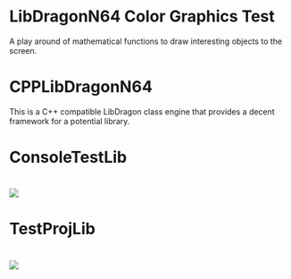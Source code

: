 # LibDragonN64 Color Graphics Test
A play around of mathematical functions to draw interesting objects to the screen.
# CPPLibDragonN64 
This is a C++ compatible LibDragon class engine that provides a decent framework
for a potential library.
# ConsoleTestLib
# <img src="https://i.gyazo.com/bb6717da3316b91ca628648acb9bc296.png"></img>
# TestProjLib
# <img src="https://i.gyazo.com/80f0e4cc6272547d2a7cb1766c277d2e.png"></img>
